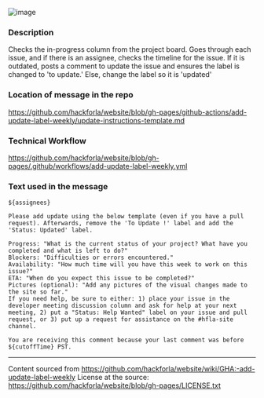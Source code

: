 ![image](https://user-images.githubusercontent.com/37763229/184605261-3e87d1df-9a7b-4d99-a7a2-1a91636d831c.png)


### Description
Checks the in-progress column from the project board. Goes through each issue, and if there is an assignee, checks the timeline for the issue. If it is outdated, posts a comment to update the issue and ensures the label is changed to 'to update.' Else, change the label so it is 'updated'

### Location of message in the repo
https://github.com/hackforla/website/blob/gh-pages/github-actions/add-update-label-weekly/update-instructions-template.md

### Technical Workflow
https://github.com/hackforla/website/blob/gh-pages/.github/workflows/add-update-label-weekly.yml

### Text used in the message
```
${assignees}

Please add update using the below template (even if you have a pull request). Afterwards, remove the 'To Update !' label and add the 'Status: Updated' label.

Progress: "What is the current status of your project? What have you completed and what is left to do?"
Blockers: "Difficulties or errors encountered."
Availability: "How much time will you have this week to work on this issue?"
ETA: "When do you expect this issue to be completed?"
Pictures (optional): "Add any pictures of the visual changes made to the site so far."
If you need help, be sure to either: 1) place your issue in the developer meeting discussion column and ask for help at your next meeting, 2) put a "Status: Help Wanted" label on your issue and pull request, or 3) put up a request for assistance on the #hfla-site channel.

You are receiving this comment because your last comment was before ${cutoffTime} PST.
```
---
Content sourced from https://github.com/hackforla/website/wiki/GHA:-add-update-label-weekly
License at the source: https://github.com/hackforla/website/blob/gh-pages/LICENSE.txt
